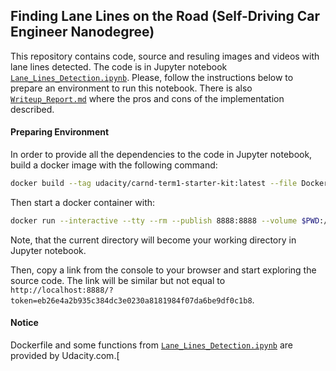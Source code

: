 ## Finding Lane Lines on the Road (Self-Driving Car Engineer Nanodegree)

This repository contains code, source and resuling images and videos
with lane lines detected. The code is in Jupyter notebook 
[`Lane_Lines_Detection.ipynb`](./Lane_Lines_Detection.ipynb). Please, follow 
the instructions below to prepare an environment to run this notebook.
There is also [`Writeup_Report.md`](./Writeup_Report.md) where the pros and cons of the implementation described.

#### Preparing Environment
In order to provide all the dependencies to the code in Jupyter notebook, 
build a docker image with the following command:
```bash
docker build --tag udacity/carnd-term1-starter-kit:latest --file Dockerfile .
```
Then start a docker container with:
```bash
docker run --interactive --tty --rm --publish 8888:8888 --volume $PWD:/src udacity/carnd-term1-starter-kit:latest
```
Note, that the current directory will become your working directory in Jupyter notebook.

Then, copy a link from the console to your browser and start exploring 
the source code. The link will be similar but not equal to 
`http://localhost:8888/?token=eb26e4a2b935c384dc3e0230a8181984f07da6be9df0c1b8`.

#### Notice
Dockerfile and some functions from [`Lane_Lines_Detection.ipynb`](./Lane_Lines_Detection.ipynb) are
provided by Udacity.com.[

